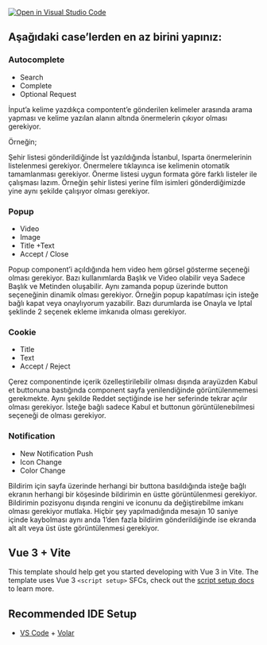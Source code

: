 [![Open in Visual Studio Code](https://classroom.github.com/assets/open-in-vscode-c66648af7eb3fe8bc4f294546bfd86ef473780cde1dea487d3c4ff354943c9ae.svg)](https://classroom.github.com/online_ide?assignment_repo_id=8837419&assignment_repo_type=AssignmentRepo)

## Aşağıdaki case’lerden en az birini yapınız:

### Autocomplete
- Search
- Complete
- Optional Request

İnput’a kelime yazdıkça compontent’e gönderilen kelimeler arasında arama yapması ve kelime yazılan alanın altında önermelerin çıkıyor olması gerekiyor.

Örneğin;

Şehir listesi gönderildiğinde İst yazıldığında İstanbul, Isparta önermelerinin listelenmesi gerekiyor. Önermelere tıklayınca ise kelimenin otomatik tamamlanması gerekiyor. Önerme listesi uygun formata göre farklı listeler ile çalışması lazım. Örneğin şehir listesi yerine film isimleri gönderdiğimizde yine aynı şekilde çalışıyor olması gerekiyor.

### Popup

- Video
- Image
- Title +Text
- Accept / Close

Popup component’i açıldığında hem video hem görsel gösterme seçeneği olması gerekiyor. Bazı kullanımlarda Başlık ve Video olabilir veya Sadece Başlık ve Metinden oluşabilir. Aynı zamanda popup üzerinde button seçeneğinin dinamik olması gerekiyor. Örneğin popup kapatılması için isteğe bağlı kapat veya onaylıyorum yazabilir. Bazı durumlarda ise Onayla ve Iptal şeklinde 2 seçenek ekleme imkanıda olması gerekiyor.

### Cookie

- Title
- Text
- Accept / Reject

Çerez componentinde içerik özelleştirilebilir olması dışında arayüzden Kabul et buttonuna bastığında component sayfa yenilendiğinde görüntülenmemesi gerekmekte. Aynı şekilde Reddet seçtiğinde ise her seferinde tekrar açılır olması gerekiyor. İsteğe bağlı sadece Kabul et buttonun görüntülenebilmesi seçeneği de olması gerekiyor.

### Notification

- New Notification Push
- Icon Change
- Color Change

Bildirim için sayfa üzerinde herhangi bir buttona basıldığında isteğe bağlı ekranın herhangi bir köşesinde bildirimin en üstte görüntülenmesi gerekiyor. Bildirimin pozisyonu dışında rengini ve iconunu da değiştirebilme imkanı olması gerekiyor mutlaka. Hiçbir şey yapılmadığında mesajın 10 saniye içinde kaybolması aynı anda 1’den fazla bildirim gönderildiğinde ise ekranda alt alt veya üst üste görüntülenmesi gerekiyor.

## Vue 3 + Vite

This template should help get you started developing with Vue 3 in Vite. The template uses Vue 3 `<script setup>` SFCs, check out the [script setup docs](https://v3.vuejs.org/api/sfc-script-setup.html#sfc-script-setup) to learn more.

## Recommended IDE Setup

- [VS Code](https://code.visualstudio.com/) + [Volar](https://marketplace.visualstudio.com/items?itemName=Vue.volar)
